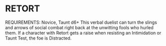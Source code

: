 # RETORT
REQUIREMENTS: Novice, Taunt d6+
This verbal duelist can turn the slings and arrows of social combat right back at the unwitting fools who hurled them.
If a character with Retort gets a raise when resisting an Intimidation or Taunt Test, the foe is Distracted.